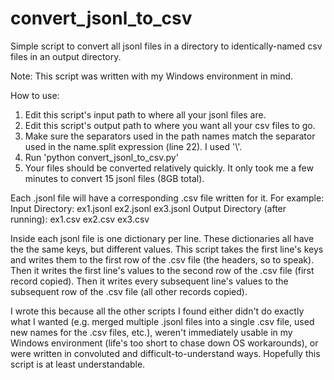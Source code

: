 # convert_jsonl_to_csv
Simple script to convert all jsonl files in a directory to identically-named csv files in an output directory.

Note: This script was written with my Windows environment in mind.

How to use:
1) Edit this script's input path to where all your jsonl files are.
2) Edit this script's output path to where you want all your csv files to go.
3) Make sure the separators used in the path names match the separator used in the name.split expression (line 22). I used '\\'.
4) Run 'python convert_jsonl_to_csv.py'
5) Your files should be converted relatively quickly. It only took me a few minutes to convert 15 jsonl files (8GB total).

Each .jsonl file will have a corresponding .csv file written for it. For example:
  Input Directory:
    ex1.jsonl
    ex2.jsonl
    ex3.jsonl
  Output Directory (after running):
    ex1.csv
    ex2.csv
    ex3.csv
    
 Inside each jsonl file is one dictionary per line. These dictionaries all have the the same keys, but different values.
 This script takes the first line's keys and writes them to the first row of the .csv file (the headers, so to speak).
 Then it writes the first line's values to the second row of the .csv file (first record copied).
 Then it writes every subsequent line's values to the subsequent row of the .csv file (all other records copied).
 
 
I wrote this because all the other scripts I found either didn't do exactly what I wanted (e.g. merged multiple .jsonl files into a single .csv file, used new names for the .csv files, etc.), weren't immediately usable in my Windows environment (life's too short to chase down OS workarounds), or were written in convoluted and difficult-to-understand ways. Hopefully this script is at least understandable.

